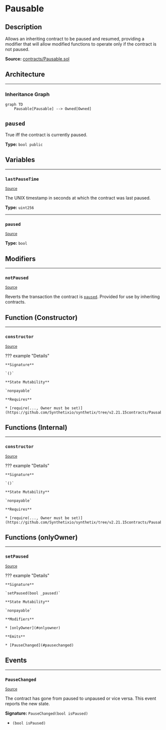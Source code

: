 # Pausable

## Description

Allows an inheriting contract to be paused and resumed, providing a modifier that will allow modified functions to operate only if the contract is not paused.



**Source:** [contracts/Pausable.sol](https://github.com/Synthetixio/synthetix/tree/v2.21.15contracts/Pausable.sol)

## Architecture


---
### Inheritance Graph

```mermaid
graph TD
    Pausable[Pausable] --> Owned[Owned]
```

## `paused`

True iff the contract is currently paused.


**Type:** `bool public`


## Variables


---
### `lastPauseTime`

<sub>[Source](https://github.com/Synthetixio/synthetix/tree/v2.21.15contracts/Pausable.sol#L9)</sub>



The UNIX timestamp in seconds at which the contract was last paused.




**Type:** `uint256`


---
### `paused`

<sub>[Source](https://github.com/Synthetixio/synthetix/tree/v2.21.15contracts/Pausable.sol#L10)</sub>





**Type:** `bool`

## Modifiers


---
### `notPaused`

<sub>[Source](https://github.com/Synthetixio/synthetix/tree/v2.21.15contracts/Pausable.sol#L42)</sub>



Reverts the transaction the contract is [`paused`](#paused). Provided for use by inheriting contracts.


## Function (Constructor)


---
### `constructor`

<sub>[Source](https://github.com/Synthetixio/synthetix/tree/v2.21.15contracts/Pausable.sol#L12)</sub>



??? example "Details"

    **Signature**

    `()`

    **State Mutability**

    `nonpayable`

    **Requires**

    * [require(..., Owner must be set)](https://github.com/Synthetixio/synthetix/tree/v2.21.15contracts/Pausable.sol#L14)

## Functions (Internal)


---
### `constructor`

<sub>[Source](https://github.com/Synthetixio/synthetix/tree/v2.21.15contracts/Pausable.sol#L12)</sub>



??? example "Details"

    **Signature**

    `()`

    **State Mutability**

    `nonpayable`

    **Requires**

    * [require(..., Owner must be set)](https://github.com/Synthetixio/synthetix/tree/v2.21.15contracts/Pausable.sol#L14)

## Functions (onlyOwner)


---
### `setPaused`

<sub>[Source](https://github.com/Synthetixio/synthetix/tree/v2.21.15contracts/Pausable.sol#L22)</sub>



??? example "Details"

    **Signature**

    `setPaused(bool _paused)`

    **State Mutability**

    `nonpayable`

    **Modifiers**

    * [onlyOwner](#onlyowner)

    **Emits**

    * [PauseChanged](#pausechanged)

## Events


---
### `PauseChanged`

<sub>[Source](https://github.com/Synthetixio/synthetix/tree/v2.21.15contracts/Pausable.sol#L40)</sub>



The contract has gone from paused to unpaused or vice versa. This event reports the new state.


**Signature:** `PauseChanged(bool isPaused)`


- `(bool isPaused)`

